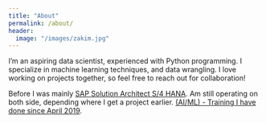 ```yaml
---
title: "About"
permalink: /about/
header:
  image: "/images/zakim.jpg"
---
```


I’m an aspiring data scientist, experienced with Python programming. I specialize in machine learning techniques, and data wrangling. I love working on projects together, so feel free to reach out for collaboration!

Before I was mainly [SAP Solution Architect S/4 HANA](https://www.spc4erp.com/Portrait). 
Am still operating on both side, depending where I get a project earlier.
[(AI/ML) - Training I have done since April 2019](https://www.spc4erp.com/sapConsulting/?sm=MTkw&mid=Mw==).
